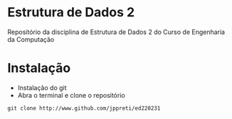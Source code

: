 # Estrutura de Dados 2
Repositório da disciplina de Estrutura de Dados 2 do Curso de Engenharia da Computação

# Instalação

- Instalação do git
- Abra o terminal e clone o repositório
```code
git clone http://www.github.com/jppreti/ed220231
```
